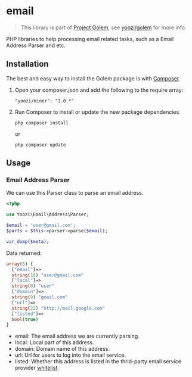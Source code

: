 email
=====

> This library is part of [Project Golem](http://golem.yoozi.cn/), see [yoozi/golem](https://github.com/yoozi/golem) for more info.

PHP libraries to help processing email related tasks, such as a Email Address Parser and etc.

## Installation

The best and easy way to install the Golem package is with [Composer](https://getcomposer.org).

1. Open your composer.json and add the following to the require array:

    ```
    "yoozi/miner": "1.0.*"
    ```

2. Run Composer to install or update the new package dependencies.

    ```
    php composer install
    ```

    or

    ```
    php composer update
    ```

## Usage

### Email Address Parser

We can use this Parser class to parse an email address.

```php
<?php

use Yoozi\Email\Address\Parser;

$email = 'user@gmail.com';
$parts = $this->parser->parse($email);

var_dump($meta);
```

Data returned:

```php
array(5) {
  ["email"]=>
  string(18) "user@gmail.com"
  ["local"]=>
  string(8) "user"
  ["domain"]=>
  string(9) "gmail.com"
  ["url"]=>
  string(22) "http://mail.google.com"
  ["listed"]=>
  bool(true)
}
```

* email: The email address we are currently parsing.
* local: Local part of this address.
* domain: Domain name of this address.
* url: Url for users to log into the email service.
* listed: Whether this address is listed in the thrid-party email service provider [whitelist](https://github.com/yoozi/golem/blob/master/lib/Yoozi/Email/Address/Parser.php#L28).